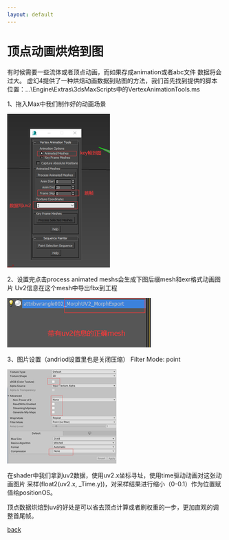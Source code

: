 ```yaml
---
layout: default
---
```


# 顶点动画烘焙到图
有时候需要一些流体或者顶点动画，而如果存成animation或者abc文件 数据将会过大。
虚幻4提供了一种烘焙动画数据到贴图的方法，我们首先找到提供的脚本
位置：…\Engine\Extras\3dsMaxScripts中的VertexAnimationTools.ms

1、拖入Max中我们制作好的动画场景


![Branching](../../assets/img/vertexAnimBaked/tool.png)

2、设置完点击process animated meshs会生成下图后缀mesh和exr格式动画图片
Uv2信息在这个mesh中导出fbx到工程

![Branching](../../assets/img/vertexAnimBaked/tool2.png)

3、图片设置（andriod设置里也是关闭压缩）
Filter Mode: point

![Branching](../../assets/img/vertexAnimBaked/tool3.png)

在shader中我们拿到uv2数据，使用uv2.x坐标寻址，使用time驱动动画对这张动画图片
采样(float2(uv2.x, _Time.y))，对采样结果进行缩小（0-0.1）作为位置赋值给positionOS。

顶点数据烘焙到uv的好处是可以省去顶点计算或者刷权重的一步，更加直观的调整首尾帧。


[back](../../coding-page.html)